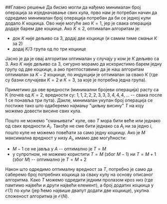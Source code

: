##Главно решење
Да бисмо могли да нађемо минималан број операција за изједначавање
свих кула, прво нам је потребан начин да одредимо минималан број
операција потребан да би се једној кули додало $К$ коцкица. Ово није
могуће ако $К = 1$, јер је свака операција додаје барем две
коцкице. Ако $К \leq 2$, оптималан алгоритам је:

* док $К$ није дељиво са $3$, додај две коцкице (и самим тиме смањи
  $К$ за $2$)
* додај $К/3$ група од по три коцкице

Јасно је да је овај алгоритам оптималан у случају у ком је $К$ дељиво
са $3$. Ако $К$ није дељиво са $3$, сигурно морамо да искористимо
барем једну групу од две коцкице, а ако претпоставимо да је наш
алгоритам оптималан за $К-2$ коцкице, по индукцији је оптималан за
свако $К$ (где су базни случајеви $К=2$ и $К=3$, за које је потребна
једна група).

Приметимо да ове вредности (минимални бројеви операција) расту са К
(почев од $К=2$, вредности су: $1, 1, 2, 2, 2, 3, 3, 3, 4, 4, 4,
\dots$ -- свака после $1$ се понавља три пута). Дакле, минималан
укупан број операција се постиже тако што одаберемо најмању "циљну
висину" $T$ на коју можемо довести висине свих кула.

Пошто не можемо "смањивати" куле, ово $Т$ мора бити веће или једнако
од свих вредности $A_i$. Такође не сме бити једнако са $A_i$ ни за
једно $i$, пошто куле не можемо повећати за само једну коцкицу. Ако је
$М$ максимална вредност у низу $A_i$, имамо две могућности:

* $М-1$ се не јавља у $А$ -- оптимално је $Т=M$
* у супротном, не можемо користити $Т=М$ (због $М-1$) ни $Т=М+1$ (због
  $М$) -- оптимално је $Т=М+2$

Након што одредимо оптималну вредност за $T$, потребно је само да
саберемо број потребних коцкица за сваку кулу на основу описаног
алгоритма. Како $T$ можемо одредити једним пролазом кроз низ (где
памтимо највећи и други највећи елемент), а број додатих коцкица у
$\mathcal{O}(1)$ по кули (јер ћемо највише двапут додати две коцкице),
укупна сложеност алгоритма је $\mathcal{O}(N)$.
